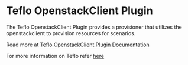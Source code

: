 # Teflo OpenstackClient Plugin

The Teflo OpenstackClient Plugin provides a provisioner that utilizes the openstackclient to provision resources 
for scenarios.

Read more at [Teflo OpenstackClient Plugin Documentation](https://redhatqe.github.io/teflo_openstack_client_plugin/index.html)

For more information on Teflo refer [here](https://teflo.readthedocs.io/en/latest/)
